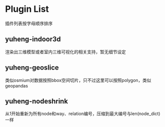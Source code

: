 # Plugin List

插件列表按字母顺序排序


## yuheng-indoor3d

渲染出三维模型或者室内三维可视化的相关支持，暂无细节设定

## yuheng-geoslice

类似osmium对数据按照bbox空间切片，只不过这里可以按照polygon，类似geopandas

## yuheng-nodeshrink

从1开始重新为所有node和way、relation编号，压缩到最大编号与len(node_dict)一样
  


